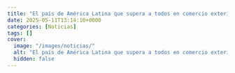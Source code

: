 ```yaml
---
title: "El país de América Latina que supera a todos en comercio exterior - Importaciones y exportaciones repartidas por todo el mundo"
date: 2025-05-11T13:14:10+0000
categories: [Noticias]
tags: []
cover:
  image: "/images/noticias/"
  alt: "El país de América Latina que supera a todos en comercio exterior - Importaciones y exportaciones repartidas por todo el mundo"
  hidden: false
---
```



